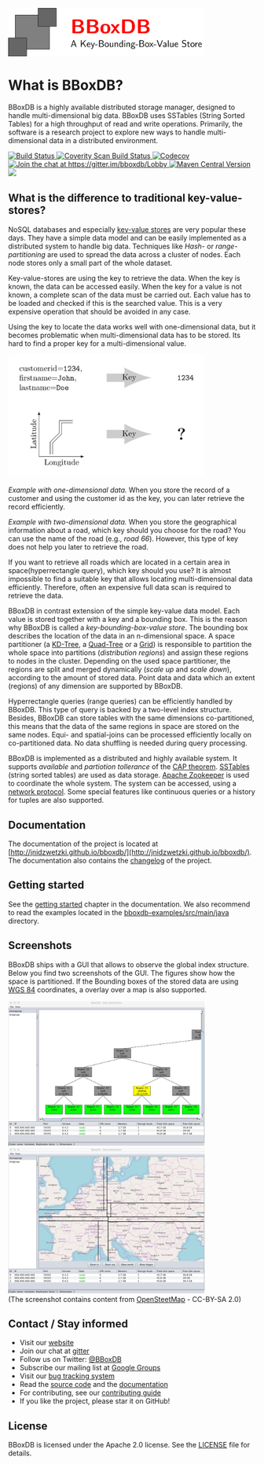 <img src="docs/logo/logo.png" width="400">

# What is BBoxDB?

BBoxDB is a highly available distributed storage manager, designed to handle multi-dimensional big data. BBoxDB uses SSTables (String Sorted Tables) for a high throughput of read and write operations. Primarily, the software is a research project to explore new ways to handle multi-dimensional data in a distributed environment.

<a href="https://travis-ci.org/jnidzwetzki/bboxdb">
  <img alt="Build Status" src="https://travis-ci.org/jnidzwetzki/bboxdb.svg?branch=master">
</a> <a href="https://scan.coverity.com/projects/jnidzwetzki-bboxdb">
  <img alt="Coverity Scan Build Status"
       src="https://scan.coverity.com/projects/11479/badge.svg"/>
</a> <a href="https://codecov.io/gh/jnidzwetzki/bboxdb">
  <img src="https://codecov.io/gh/jnidzwetzki/bboxdb/branch/master/graph/badge.svg" alt="Codecov" />
</a> <a href="https://gitter.im/bboxdb/Lobby?utm_source=badge&utm_medium=badge&utm_campaign=pr-badge&utm_content=badge">
  <img alt="Join the chat at https://gitter.im/bboxdb/Lobby" src="https://badges.gitter.im/Join%20Chat.svg">
  </a> <a href="https://repo1.maven.org/maven2/org/bboxdb/"><img alt="Maven Central Version" src="https://maven-badges.herokuapp.com/maven-central/org.bboxdb/bboxdb-server/badge.svg" />
  </a> <a href="https://codeclimate.com/github/jnidzwetzki/bboxdb/maintainability"><img src="https://api.codeclimate.com/v1/badges/0b8b98bde4ec65bfb5b7/maintainability" /></a>

## What is the difference to traditional key-value-stores?

NoSQL databases and especially [key-value stores](https://en.wikipedia.org/wiki/Key-value_database) are very popular these days. They have a simple data model and can be easily implemented as a distributed system to handle big data. Techniques like _Hash-_ or _range-partitioning_ are used to spread the data across a cluster of nodes. Each node stores only a small part of the whole dataset. 

Key-value-stores are using the key to retrieve the data. When the key is known, the data can be accessed easily. When the key for a value is not known, a complete scan of the data must be carried out. Each value has to be loaded and checked if this is the searched value. This is a very expensive operation that should be avoided in any case. 

Using the key to locate the data works well with one-dimensional data, but it becomes problematic when multi-dimensional data has to be stored. Its hard to find a proper key for a multi-dimensional value. 

<img src="docs/images/key_example.jpg" width="400">

_Example with one-dimensional data._ When you store the record of a customer and using the customer id as the key, you can later retrieve the record efficiently. 

_Example with two-dimensional data._ When you store the geographical information about a road, which key should you choose for the road? You can use the name of the road (e.g., _road 66_). However, this type of key does not help you later to retrieve the road.

If you want to retrieve all roads which are located in a certain area in space(hyperrectangle query), which key should you use? It is almost impossible to find a suitable key that allows locating multi-dimensional data efficiently. Therefore, often an expensive full data scan is required to retrieve the data.

BBoxDB in contrast extension of the simple key-value data model. Each value is stored together with a key and a bounding box. This is the reason why BBoxDB is called a _key-bounding-box-value store_. The bounding box describes the location of the data in an n-dimensional space. A space partitioner (a [KD-Tree](https://en.wikipedia.org/wiki/K-d_tree), a [Quad-Tree](https://en.wikipedia.org/wiki/Quadtree) or a [Grid](https://en.wikipedia.org/wiki/Grid_file)) is responsible to partition the whole space into partitions (_distribution regions_) and assign these regions to nodes in the cluster. Depending on the used space partitioner, the regions are split and merged dynamically (_scale up_ and _scale down_), according to the amount of stored data. Point data and data which an extent (regions) of any dimension are supported by BBoxDB.

Hyperrectangle queries (range queries) can be efficiently handled by BBoxDB. This type of query is backed by a two-level index structure. Besides, BBoxDB can store tables with the same dimensions co-partitioned, this means that the data of the same regions in space are stored on the same nodes. Equi- and spatial-joins can be processed efficiently locally on co-partitioned data. No data shuffling is needed during query processing.

BBoxDB is implemented as a distributed and highly available system. It supports _available_ and _partiotion tollerance_ of the [CAP theorem](https://en.wikipedia.org/wiki/CAP_theorem). [SSTables](https://research.google.com/archive/bigtable.html) (string sorted tables) are used as data storage. [Apache Zookeeper](https://zookeeper.apache.org/) is used to coordinate the whole system. The system can be accessed, using a [network protocol](http://jnidzwetzki.github.io/bboxdb/bboxdb/dev/network.html). Some special features like continuous queries or a history for tuples are also supported.


## Documentation 
The documentation of the project is located at [http://jnidzwetzki.github.io/bboxdb/](http://jnidzwetzki.github.io/bboxdb/). The documentation also contains the [changelog](http://jnidzwetzki.github.io/bboxdb/dev/changelog.html) of the project.

## Getting started
See the [getting started](http://jnidzwetzki.github.io/bboxdb/doc/started.html) chapter in the documentation. We also recommend to read the examples located in the [bboxdb-examples/src/main/java](bboxdb-examples/src/main/java/) directory.

## Screenshots
BBoxDB ships with a GUI that allows to observe the global index structure. Below you find two screenshots of the GUI. The figures show how the space is partitioned. If the Bounding boxes of the stored data are using [WGS 84](https://de.wikipedia.org/wiki/World_Geodetic_System_1984) coordinates, a overlay over a map is also supported. 

<p><img src="docs/images/bboxdb_gui1.jpg" width="400"> <img src="docs/images/bboxdb_gui2.jpg" width="400"><br>
(The screenshot contains content from <a href="https://www.openstreetmap.org/">OpenSteetMap</a> - CC-BY-SA 2.0)
</p>

## Contact / Stay informed
* Visit our [website](http://bboxdb.org)
* Join our chat at [gitter](https://gitter.im/bboxdb/Lobby)
* Follow us on Twitter: [@BBoxDB](https://twitter.com/BBoxDB)
* Subscribe our mailing list at [Google Groups](https://groups.google.com/forum/#!forum/bboxdb)
* Visit our [bug tracking system](https://github.com/jnidzwetzki/bboxdb/issues)
* Read the [source code](https://github.com/jnidzwetzki/bboxdb) and the [documentation](http://jnidzwetzki.github.io/bboxdb/)
* For contributing, see our [contributing guide](https://github.com/jnidzwetzki/bboxdb/blob/master/CONTRIBUTING.md)
* If you like the project, please star it on GitHub!

## License
BBoxDB is licensed under the Apache 2.0 license. See the [LICENSE](./LICENSE) file for details.

